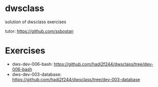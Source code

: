 # dwsclass
solution of dwsclass exercises

tutor: https://github.com/ssbostan

# Exercises
- dws-dev-006-bash: https://github.com/hadi2f244/dwsclass/tree/dev-006-bash
- dws-dev-003-database: https://github.com/hadi2f244/dwsclass/tree/dev-003-database
